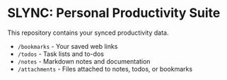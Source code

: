 # SLYNC: Personal Productivity Suite

This repository contains your synced productivity data.

- `/bookmarks` - Your saved web links
- `/todos` - Task lists and to-dos
- `/notes` - Markdown notes and documentation
- `/attachments` - Files attached to notes, todos, or bookmarks
